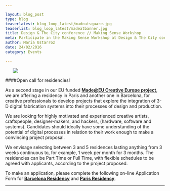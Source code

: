 ```yaml
---

layout: blog_post
type: blog
teaserlatest: blog_loop_latest/madeatsquare.jpg
teaserlist: blog_loop_latest/madeatbanner.jpg
title: Design & The City conference // Making Sense Workshop
meta: Participate in the Making Sense Workshop at Design & The City conference, 22nd of April in Amsterdam.
author: Maria Ustarroz
date: 24/02/2016
category: Events

---
```


<ul><img src= "http://www.fablabbcn.org/img/blog/blog_loop_latest/madeatbanner.jpg" align="middle"> </img></ul>

####Open call for residencies!

As a second stage in our EU funded **[Made@EU Creative Europe project](https://madeat.eu/)**, we are offering a residency in Paris and another one in Barcelona, for creative professionals to develop projects that explore the integration of 3-D digital fabrication systems into their processes of design and production.

We are looking for highly motivated and experienced creative artists, craftspeople, designer-makers, and hackers, (hardware, software and systems). Candidates should ideally have some understanding of the potential of digital processes in relation to their work enough to make a convincing project proposal.

We envisage selecting between 3 and 5 residences lasting anything from 3 weeks continuous to, for example, 1 week per month for 3 months. The residencies can be Part Time or Full Time, with flexible schedules to be agreed with applicants, according to the project proposed. 

To make an application, please complete the following on-line Application Form for **[Barcelona Residency](https://madeat.eu/residency_applications/new?locale=en&venue=barcelona)** and **[Paris Residency](https://madeat.eu/residency_applications/new?locale=en&venue=paris)**. 
<br>


---
